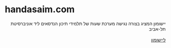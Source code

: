 <h1>handasaim.com</h1>
<div dir='rtl'>
יישומון המציג בצורה נגישה מערכת שעות של תלמידי תיכון הנדסאים ליד אוניברסיטת תל-אביב
<br><br>
<a href='http://www.handasaim.com/'>
ליישומון
</a>
</div>
